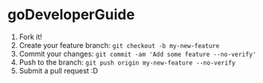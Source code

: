 # goDeveloperGuide
1. Fork it!
2. Create your feature branch: `git checkout -b my-new-feature`
3. Commit your changes: `git commit -am 'Add some feature --no-verify'` 
4. Push to the branch: `git push origin my-new-feature --no-verify`
5. Submit a pull request :D